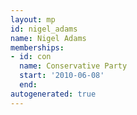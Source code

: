 ```yaml
---
layout: mp
id: nigel_adams
name: Nigel Adams
memberships:
- id: con
  name: Conservative Party
  start: '2010-06-08'
  end: 
autogenerated: true
---
```

